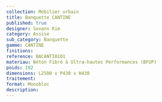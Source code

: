 ```yaml
---
collection: Mobilier urbain
title: Banquette CANTINE
published: true
designer: Sovann Kim
category: Assise
sub_category: Banquette
gamme: CANTINE
finitions: 
reference: BACANTI0101
materiau: Béton Fibré à Ultra-hautes Performances (BFUP)
poids: 192
dimensions: L2500 x P430 x H430
traitement: 
format: Monobloc
description: 
---
```

